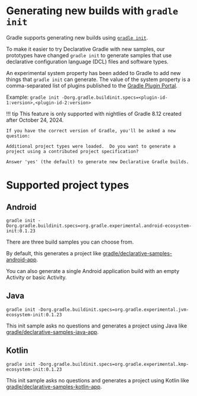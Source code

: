 # Generating new builds with `gradle init` 

Gradle supports generating new builds using [`gradle init`](https://docs.gradle.org/current/userguide/build_init_plugin.html). 

To make it easier to try Declarative Gradle with new samples, our prototypes have changed `gradle init` to generate samples that use declarative configuration language (DCL) files and software types.

An experimental system property has been added to Gradle to add new things that `gradle init` can generate. The value of the system property is a comma-separated list of plugins published to the [Gradle Plugin Portal](https://plugins.gradle.org/).

Example: `gradle init -Dorg.gradle.buildinit.specs=<plugin-id-1:version>,<plugin-id-2:version>`

!!! tip
    This feature is only supported with nightlies of Gradle 8.12 created after October 24, 2024. 

    If you have the correct version of Gradle, you'll be asked a new question:

    Additional project types were loaded.  Do you want to generate a project using a contributed project specification?

    Answer 'yes' (the default) to generate new Declarative Gradle builds.

# Supported project types

## Android 

`gradle init -Dorg.gradle.buildinit.specs=org.gradle.experimental.android-ecosystem-init:0.1.23`

There are three build samples you can choose from.

By default, this generates a project like [gradle/declarative-samples-android-app](https://github.com/gradle/declarative-samples-android-app).

You can also generate a single Android application build with an empty Activity or basic Activity.

## Java 

`gradle init -Dorg.gradle.buildinit.specs=org.gradle.experimental.jvm-ecosystem-init:0.1.23`

This init sample asks no questions and generates a project using Java like [gradle/declarative-samples-java-app](https://github.com/gradle/declarative-samples-java-app).

## Kotlin 

`gradle init -Dorg.gradle.buildinit.specs=org.gradle.experimental.kmp-ecosystem-init:0.1.23`

This init sample asks no questions and generates a project using Kotlin like [gradle/declarative-samples-kotlin-app](https://github.com/gradle/declarative-samples-kotlin-app).
